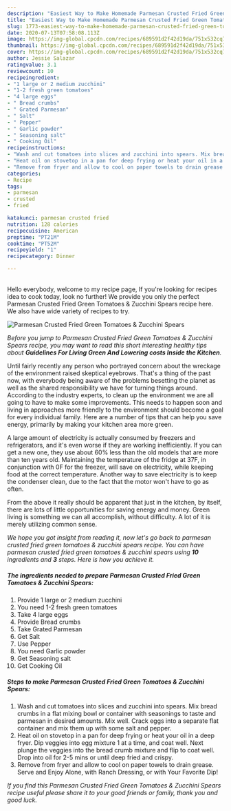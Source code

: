 ```yaml
---
description: "Easiest Way to Make Homemade Parmesan Crusted Fried Green Tomatoes &amp;amp; Zucchini Spears"
title: "Easiest Way to Make Homemade Parmesan Crusted Fried Green Tomatoes &amp;amp; Zucchini Spears"
slug: 1773-easiest-way-to-make-homemade-parmesan-crusted-fried-green-tomatoes-and-amp-zucchini-spears
date: 2020-07-13T07:58:08.113Z
image: https://img-global.cpcdn.com/recipes/689591d2f42d19da/751x532cq70/parmesan-crusted-fried-green-tomatoes-zucchini-spears-recipe-main-photo.jpg
thumbnail: https://img-global.cpcdn.com/recipes/689591d2f42d19da/751x532cq70/parmesan-crusted-fried-green-tomatoes-zucchini-spears-recipe-main-photo.jpg
cover: https://img-global.cpcdn.com/recipes/689591d2f42d19da/751x532cq70/parmesan-crusted-fried-green-tomatoes-zucchini-spears-recipe-main-photo.jpg
author: Jessie Salazar
ratingvalue: 3.1
reviewcount: 10
recipeingredient:
- "1 large or 2 medium zucchini"
- "1-2 fresh green tomatoes"
- "4 large eggs"
- " Bread crumbs"
- " Grated Parmesan"
- " Salt"
- " Pepper"
- " Garlic powder"
- " Seasoning salt"
- " Cooking Oil"
recipeinstructions:
- "Wash and cut tomatoes into slices and zucchini into spears. Mix bread crumbs in a flat mixing bowl or container with seasonings to taste and parmesan in desired amounts. Mix well. Crack eggs into a separate flat container and mix them up with some salt and pepper."
- "Heat oil on stovetop in a pan for deep frying or heat your oil in a deep fryer. Dip veggies into egg mixture 1 at a time, and coat well. Next plunge the veggies into the bread crumb mixture and flip to coat well. Drop into oil for 2-5 mins or until deep fried and crispy."
- "Remove from fryer and allow to cool on paper towels to drain grease. Serve and Enjoy Alone, with Ranch Dressing, or with Your Favorite Dip!"
categories:
- Recipe
tags:
- parmesan
- crusted
- fried

katakunci: parmesan crusted fried 
nutrition: 128 calories
recipecuisine: American
preptime: "PT21M"
cooktime: "PT52M"
recipeyield: "1"
recipecategory: Dinner

---
```

<br>
Hello everybody, welcome to my recipe page, If you're looking for recipes idea to cook today, look no further! We provide you only the perfect Parmesan Crusted Fried Green Tomatoes &amp; Zucchini Spears recipe here. We also have wide variety of recipes to try.
<br>


![Parmesan Crusted Fried Green Tomatoes &amp; Zucchini Spears](https://img-global.cpcdn.com/recipes/689591d2f42d19da/751x532cq70/parmesan-crusted-fried-green-tomatoes-zucchini-spears-recipe-main-photo.jpg)

<i>Before you jump to Parmesan Crusted Fried Green Tomatoes &amp; Zucchini Spears recipe, you may want to read this short interesting healthy tips about 
<strong>Guidelines For Living Green And Lowering costs Inside the Kitchen</strong>.</i>
</br>

Until fairly recently any person who portrayed concern about the wreckage of the environment raised skeptical eyebrows. That's a thing of the past now, with everybody being aware of the problems besetting the planet as well as the shared responsibility we have for turning things around. According to the industry experts, to clean up the environment we are all going to have to make some improvements. This needs to happen soon and living in approaches more friendly to the environment should become a goal for every individual family. Here are a number of tips that can help you save energy, primarily by making your kitchen area more green.

A large amount of electricity is actually consumed by freezers and refrigerators, and it's even worse if they are working inefficiently. If you can get a new one, they use about 60% less than the old models that are more than ten years old. Maintaining the temperature of the fridge at 37F, in conjunction with 0F for the freezer, will save on electricity, while keeping food at the correct temperature. Another way to save electricity is to keep the condenser clean, due to the fact that the motor won't have to go as often.

From the above it really should be apparent that just in the kitchen, by itself, there are lots of little opportunities for saving energy and money. Green living is something we can all accomplish, without difficulty. A lot of it is merely utilizing common sense.


<i>We hope you got insight from reading it, now let's go back to parmesan crusted fried green tomatoes &amp; zucchini spears recipe. You can have parmesan crusted fried green tomatoes &amp; zucchini spears using <strong>10</strong> ingredients and <strong>3</strong> steps. Here is how you achieve it.
</i>

##### The ingredients needed to prepare Parmesan Crusted Fried Green Tomatoes &amp; Zucchini Spears:

1. Provide 1 large or 2 medium zucchini
1. You need 1-2 fresh green tomatoes
1. Take 4 large eggs
1. Provide  Bread crumbs
1. Take  Grated Parmesan
1. Get  Salt
1. Use  Pepper
1. You need  Garlic powder
1. Get  Seasoning salt
1. Get  Cooking Oil


##### Steps to make Parmesan Crusted Fried Green Tomatoes &amp; Zucchini Spears:

1. Wash and cut tomatoes into slices and zucchini into spears. Mix bread crumbs in a flat mixing bowl or container with seasonings to taste and parmesan in desired amounts. Mix well. Crack eggs into a separate flat container and mix them up with some salt and pepper.
1. Heat oil on stovetop in a pan for deep frying or heat your oil in a deep fryer. Dip veggies into egg mixture 1 at a time, and coat well. Next plunge the veggies into the bread crumb mixture and flip to coat well. Drop into oil for 2-5 mins or until deep fried and crispy.
1. Remove from fryer and allow to cool on paper towels to drain grease. Serve and Enjoy Alone, with Ranch Dressing, or with Your Favorite Dip!


<i>If you find this Parmesan Crusted Fried Green Tomatoes &amp; Zucchini Spears recipe useful please share it to your good friends or family, thank you and good luck.</i>
